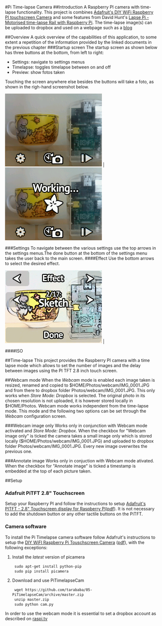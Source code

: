 #Pi Time-lapse Camera
##Introduction 
A Raspberry PI camera with time-lapse functionality. This project is combines [Adafruit's DIY WiFi Raspberry PI touchscreen Camera](https://learn.adafruit.com/diy-wifi-raspberry-pi-touch-cam/overview)
and some features from David Hunt's [Lapse Pi - Motorised time-lapse Rail with Raspberry Pi](http://www.davidhunt.ie/motorised-time-lapse-rail-with-raspberry-pi/).
The time-lapse image(s) can be uploaded to dropbox and used on a webpage such as a [blog](http://tarababa.blogspot.com/2014/12/langebaan-webcam.html)

##Overview
A quick overview of the capabilities of this application, to some extent a repetition of the information provided by the linked documents in the previous chapter
###Startup screen
The startup screen as shown below has three buttons at the bottom, from left to right:
* Settings: navigate to settings menus
* Timelapse: toggles timelapse between on and off
* Preview: show fotos taken

Touching the screen anywhere else besides the buttons will take a foto, as shown in the righ-hand screenshot below.

![Start-up screen](https://github.com/tarababa/05-PiTimelapseCam/blob/master/img/doc/mainscreen.png) | ![Start-up screen working](https://github.com/tarababa/05-PiTimelapseCam/blob/master/img/doc/mainscreen_working.png)

###Settings
To navigate between the various settings use the top arrows in the settings menus.The done button at the bottom of the settings menu takes the user back to the main screen.
####Effect
Use the bottom arrows to select the desired effect.

![Effect settings](https://github.com/tarababa/05-PiTimelapseCam/blob/master/img/doc/settings_effect.png) | 

####ISO

##Time-lapse
This project provides the Raspberry PI camera with a time lapse mode which allows to set the number of images and the delay between images using the PI TFT 2.8 inch touch screen.

##Webcam mode
When the *Webcam* mode is enabled each image taken is resized, renamed and copied to $HOME/Photos/webcam/IMG_0001.JPG and from there to dropbox folder Photos/webcam/IMG_0001.JPG.
This only works when *Store Mode: Dropbox* is selected. The original photo in its chosen resolution is not uploaded, it is however stored locally in $HOME/Photos. Webcam mode works independent
from the time-lapse mode. This mode and the following two options can be set through the *Webcam* configuration screen.

###Webcam image only
Works only in conjunction with Webcam mode activated and *Store Mode: Dropbox*. When the checkbox for "Webcam image only" is ticked the camera takes a small image only which is stored locally ($HOME/Photos/webcam/IMG_0001.JPG) 
and uploaded to dropbox folder Photos/webcam/IMG_0001.JPG. Every new image overwrites the previous one.

###Annotate image
Works only in conjuction with Webcam mode ativated. When the checkbox for "Annotate image" is ticked a timestamp is embedded at the top of each picture taken.

##Setup
### Adafruit PiTFT 2.8" Touchscreen
Setup your Raspberry PI and follow the instructions to setup [Adafruit's PITFT - 2.8" Touchscreen display for Raspberry PI](https://learn.adafruit.com/adafruit-pitft-28-inch-resistive-touchscreen-display-raspberry-pi/overview)([pdf](https://learn.adafruit.com/downloads/pdf/adafruit-pitft-28-inch-resistive-touchscreen-display-raspberry-pi.pdf)). 
It is not necessary to add the shutdown button or any other tactile buttons on the PiTFT.

### Camera software
To install the Pi Timelapse camera software follow Adafruit's instructions to setup the [DIY WiFI Raspberry Pi Touschscreen Camera](https://learn.adafruit.com/diy-wifi-raspberry-pi-touch-cam/overview) ([pdf](https://learn.adafruit.com/downloads/pdf/diy-wifi-raspberry-pi-touch-cam.pdf)), with
the following exceptions:

1. Install the *latest* version of picamera

        sudo apt-get install python-pip
        sudo pip install picamera
2. Download and use PiTimelapseCam

        wget https://github.com/tarababa/05-PiTimelapseCam/archive/master.zip
        unzip master.zip
        sudo python cam.py

In order to use the webcam mode it is essential to set a dropbox account as described on [raspi.tv](http://raspi.tv/2013/how-to-use-dropbox-with-raspberry-pi)


